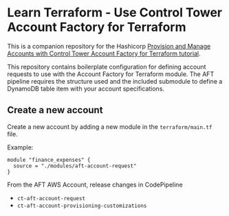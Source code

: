 # Learn Terraform - Use Control Tower Account Factory for Terraform

This is a companion repository for the Hashicorp [Provision and Manage Accounts with
Control Tower Account Factory for Terraform
tutorial](https://developer.hashicorp.com/terraform/tutorials/aws/aws-control-tower-aft).

This repository contains boilerplate configuration for defining account
requests to use with the Account Factory for Terraform module. The AFT pipeline
requires the structure used and the included submodule to define a DynamoDB
table item with your account specifications. 


## Create a new account

Create a new account by adding a new module in the `terraform/main.tf` file.

Example:
```hcl
module "finance_expenses" {
  source = "./modules/aft-account-request"
}
```

From the AFT AWS Account, release changes in CodePipeline
- `ct-aft-account-request`
- `ct-aft-account-provisioning-customizations`
